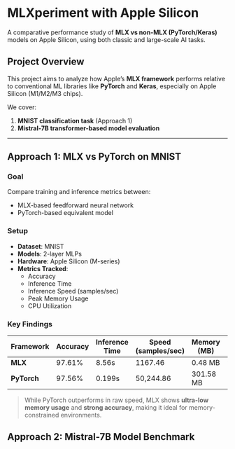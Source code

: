 # MLXperiment with Apple Silicon

A comparative performance study of **MLX vs non-MLX (PyTorch/Keras)** models on Apple Silicon, using both classic and large-scale AI tasks.

## Project Overview

This project aims to analyze how Apple’s **MLX framework** performs relative to conventional ML libraries like **PyTorch** and **Keras**, especially on Apple Silicon (M1/M2/M3 chips).

We cover:
1. **MNIST classification task** (Approach 1)
2. **Mistral-7B transformer-based model evaluation** 

---
## Approach 1: MLX vs PyTorch on MNIST

### Goal
Compare training and inference metrics between:
- MLX-based feedforward neural network
- PyTorch-based equivalent model

### Setup
- **Dataset**: MNIST
- **Models**: 2-layer MLPs
- **Hardware**: Apple Silicon (M-series)
- **Metrics Tracked**:
  - Accuracy
  - Inference Time
  - Inference Speed (samples/sec)
  - Peak Memory Usage
  - CPU Utilization

### Key Findings

| Framework | Accuracy | Inference Time | Speed (samples/sec) | Memory (MB) | CPU (%) |
|-----------|----------|----------------|----------------------|-------------|---------|
| **MLX**   | 97.61%   | 8.56s          | 1167.46              | 0.48 MB     | 9.8%     |
| **PyTorch** | 97.56% | 0.199s         | 50,244.86            | 301.58 MB   | 2.3%    |

> While PyTorch outperforms in raw speed, MLX shows **ultra-low memory usage** and **strong accuracy**, making it ideal for memory-constrained environments.

## Approach 2: Mistral-7B Model Benchmark 






